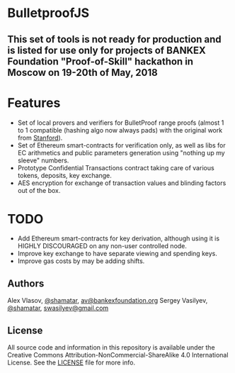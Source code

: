 # BulletproofJS

## This set of tools is not ready for production and is listed for use only for projects of BANKEX Foundation "Proof-of-Skill" hackathon in Moscow on 19-20th of May, 2018

# Features

- Set of local provers and verifiers for BulletProof range proofs (almost 1 to 1 compatible (hashing algo now always pads) with the original work from [Stanford](https://github.com/bbuenz/BulletProofLib)).
- Set of Ethereum smart-contracts for verification only, as well as libs for EC arithmetics and public parameters generation using "nothing up my sleeve" numbers.
- Prototype Confidential Transactions contract taking care of various tokens, deposits, key exchange.
- AES encryption for exchange of transaction values and blinding factors out of the box.

# TODO

- Add Ethereum smart-contracts for key derivation, although using it is HIGHLY DISCOURAGED on any non-user controlled node.
- Improve key exchange to have separate viewing and spending keys.
- Improve gas costs by may be adding shifts.

## Authors

Alex Vlasov, [@shamatar](https://github.com/shamatar),  av@bankexfoundation.org
Sergey Vasilyev, [@shamatar](https://github.com/swasilyev),  swasilyev@gmail.com

## License

All source code and information in this repository is available under the Creative Commons Attribution-NonCommercial-ShareAlike 4.0 International License. See the [LICENSE](https://github.com/BANKEX/PlasmaParentContract/blob/master/LICENSE) file for more info.